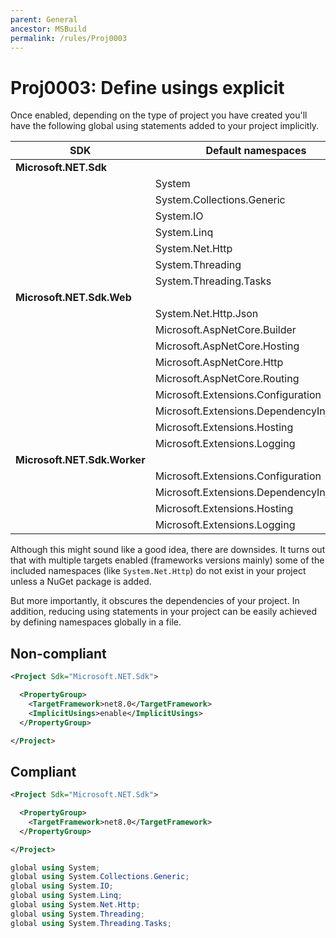 ```yaml
---
parent: General
ancestor: MSBuild
permalink: /rules/Proj0003
---
```


# Proj0003: Define usings explicit

Once enabled, depending on the type of project you have created you'll have the
following global using statements added to your project implicitly.

| SDK | Default namespaces                       |
|-----|------------------------------------------|
| **Microsoft.NET.Sdk**
|     | System                                   |
|     | System.Collections.Generic               |
|     | System.IO                                |
|     | System.Linq                              |
|     | System.Net.Http                          |
|     | System.Threading                         |
|     | System.Threading.Tasks                   |
| **Microsoft.NET.Sdk.Web**
|     | System.Net.Http.Json                     |
|     | Microsoft.AspNetCore.Builder             |
|     | Microsoft.AspNetCore.Hosting             |
|     | Microsoft.AspNetCore.Http                |
|     | Microsoft.AspNetCore.Routing             |
|     | Microsoft.Extensions.Configuration       |
|     | Microsoft.Extensions.DependencyInjection |
|     | Microsoft.Extensions.Hosting             |
|     | Microsoft.Extensions.Logging             |
| **Microsoft.NET.Sdk.Worker**
|     | Microsoft.Extensions.Configuration       |
|     | Microsoft.Extensions.DependencyInjection |
|     | Microsoft.Extensions.Hosting             |
|     | Microsoft.Extensions.Logging             |

Although this might sound like a good idea, there are downsides. It turns out
that with multiple targets enabled (frameworks versions mainly) some of the
included namespaces (like `System.Net.Http`) do not exist in your project unless
a NuGet package is added.

But more importantly, it obscures the dependencies of your project. In addition,
reducing using statements in your project can be easily achieved by defining
namespaces globally in a file.

## Non-compliant
``` xml
<Project Sdk="Microsoft.NET.Sdk">

  <PropertyGroup>
    <TargetFramework>net8.0</TargetFramework>
    <ImplicitUsings>enable</ImplicitUsings>
  </PropertyGroup>

</Project>
```

## Compliant
``` xml
<Project Sdk="Microsoft.NET.Sdk">

  <PropertyGroup>
    <TargetFramework>net8.0</TargetFramework>
  </PropertyGroup>

</Project>
```

``` csharp
global using System;
global using System.Collections.Generic;
global using System.IO;
global using System.Linq;
global using System.Net.Http;
global using System.Threading;
global using System.Threading.Tasks;
```
